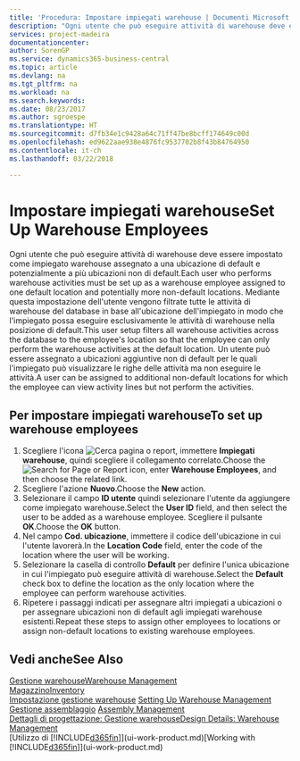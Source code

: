 ```yaml
---
title: 'Procedura: Impostare impiegati warehouse | Documenti Microsoft'
description: "Ogni utente che può eseguire attività di warehouse deve essere impostato come impiegato warehouse assegnato a una ubicazione di default e potenzialmente a più ubicazioni non di default."
services: project-madeira
documentationcenter: 
author: SorenGP
ms.service: dynamics365-business-central
ms.topic: article
ms.devlang: na
ms.tgt_pltfrm: na
ms.workload: na
ms.search.keywords: 
ms.date: 08/23/2017
ms.author: sgroespe
ms.translationtype: HT
ms.sourcegitcommit: d7fb34e1c9428a64c71ff47be8bcff174649c00d
ms.openlocfilehash: ed9622aae938e4876fc9537702b8f43b84764950
ms.contentlocale: it-ch
ms.lasthandoff: 03/22/2018

---
```

# <a name="set-up-warehouse-employees"></a><span data-ttu-id="770ea-103">Impostare impiegati warehouse</span><span class="sxs-lookup"><span data-stu-id="770ea-103">Set Up Warehouse Employees</span></span>
<span data-ttu-id="770ea-104">Ogni utente che può eseguire attività di warehouse deve essere impostato come impiegato warehouse assegnato a una ubicazione di default e potenzialmente a più ubicazioni non di default.</span><span class="sxs-lookup"><span data-stu-id="770ea-104">Each user who performs warehouse activities must be set up as a warehouse employee assigned to one default location and potentially more non-default locations.</span></span> <span data-ttu-id="770ea-105">Mediante questa impostazione dell'utente vengono filtrate tutte le attività di warehouse del database in base all'ubicazione dell'impiegato in modo che l'impiegato possa eseguire esclusivamente le attività di warehouse nella posizione di default.</span><span class="sxs-lookup"><span data-stu-id="770ea-105">This user setup filters all warehouse activities across the database to the employee's location so that the employee can only perform the warehouse activities at the default location.</span></span> <span data-ttu-id="770ea-106">Un utente può essere assegnato a ubicazioni aggiuntive non di default per le quali l'impiegato può visualizzare le righe delle attività ma non eseguire le attività.</span><span class="sxs-lookup"><span data-stu-id="770ea-106">A user can be assigned to additional non-default locations for which the employee can view activity lines but not perform the activities.</span></span>

## <a name="to-set-up-warehouse-employees"></a><span data-ttu-id="770ea-107">Per impostare impiegati warehouse</span><span class="sxs-lookup"><span data-stu-id="770ea-107">To set up warehouse employees</span></span>  
1.  <span data-ttu-id="770ea-108">Scegliere l'icona ![Cerca pagina o report](media/ui-search/search_small.png "Cerca pagina o report"), immettere **Impiegati warehouse**, quindi scegliere il collegamento correlato.</span><span class="sxs-lookup"><span data-stu-id="770ea-108">Choose the ![Search for Page or Report](media/ui-search/search_small.png "Search for Page or Report icon") icon, enter **Warehouse Employees**, and then choose the related link.</span></span>  
2. <span data-ttu-id="770ea-109">Scegliere l'azione **Nuovo**.</span><span class="sxs-lookup"><span data-stu-id="770ea-109">Choose the **New** action.</span></span>  
3. <span data-ttu-id="770ea-110">Selezionare il campo **ID utente** quindi selezionare l'utente da aggiungere come impiegato warehouse.</span><span class="sxs-lookup"><span data-stu-id="770ea-110">Select the **User ID** field, and then select the user to be added as a warehouse employee.</span></span> <span data-ttu-id="770ea-111">Scegliere il pulsante **OK**.</span><span class="sxs-lookup"><span data-stu-id="770ea-111">Choose the **OK** button.</span></span>  
6.  <span data-ttu-id="770ea-112">Nel campo **Cod. ubicazione**, immettere il codice dell'ubicazione in cui l'utente lavorerà.</span><span class="sxs-lookup"><span data-stu-id="770ea-112">In the **Location Code** field, enter the code of the location where the user will be working.</span></span>  
7.  <span data-ttu-id="770ea-113">Selezionare la casella di controllo **Default** per definire l'unica ubicazione in cui l'impiegato può eseguire attività di warehouse.</span><span class="sxs-lookup"><span data-stu-id="770ea-113">Select the **Default** check box to define the location as the only location where the employee can perform warehouse activities.</span></span>  
8.  <span data-ttu-id="770ea-114">Ripetere i passaggi indicati per assegnare altri impiegati a ubicazioni o per assegnare ubicazioni non di default agli impiegati warehouse esistenti.</span><span class="sxs-lookup"><span data-stu-id="770ea-114">Repeat these steps to assign other employees to locations or assign non-default locations to existing warehouse employees.</span></span>  

## <a name="see-also"></a><span data-ttu-id="770ea-115">Vedi anche</span><span class="sxs-lookup"><span data-stu-id="770ea-115">See Also</span></span>  
[<span data-ttu-id="770ea-116">Gestione warehouse</span><span class="sxs-lookup"><span data-stu-id="770ea-116">Warehouse Management</span></span>](warehouse-manage-warehouse.md)  
[<span data-ttu-id="770ea-117">Magazzino</span><span class="sxs-lookup"><span data-stu-id="770ea-117">Inventory</span></span>](inventory-manage-inventory.md)  
<span data-ttu-id="770ea-118">[Impostazione gestione warehouse](warehouse-setup-warehouse.md)   </span><span class="sxs-lookup"><span data-stu-id="770ea-118">[Setting Up Warehouse Management](warehouse-setup-warehouse.md)   </span></span>  
<span data-ttu-id="770ea-119">[Gestione assemblaggio](assembly-assemble-items.md)  </span><span class="sxs-lookup"><span data-stu-id="770ea-119">[Assembly Management](assembly-assemble-items.md)  </span></span>  
[<span data-ttu-id="770ea-120">Dettagli di progettazione: Gestione warehouse</span><span class="sxs-lookup"><span data-stu-id="770ea-120">Design Details: Warehouse Management</span></span>](design-details-warehouse-management.md)  
<span data-ttu-id="770ea-121">[Utilizzo di [!INCLUDE[d365fin](includes/d365fin_md.md)]](ui-work-product.md)</span><span class="sxs-lookup"><span data-stu-id="770ea-121">[Working with [!INCLUDE[d365fin](includes/d365fin_md.md)]](ui-work-product.md)</span></span>  

